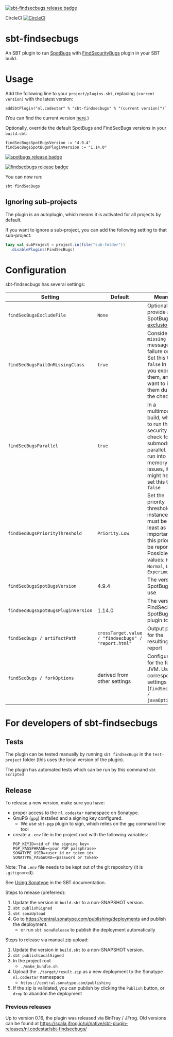 [![sbt-findsecbugs release badge](https://maven-badges.sml.io/sonatype-central/nl.codestar/sbt-findsecbugs_2.12_1.0/badge.svg?subject=Latest%20sbt-findsecbugs)](https://github.com/code-star/sbt-findsecbugs)

CircleCI [![CircleCI](https://circleci.com/gh/code-star/sbt-findsecbugs.png)](https://circleci.com/gh/code-star/sbt-findsecbugs)

# sbt-findsecbugs
An SBT plugin to run [SpotBugs](https://spotbugs.github.io/) with [FindSecurityBugs](https://find-sec-bugs.github.io/) plugin in your SBT build.

# Usage
Add the following line to your `project/plugins.sbt`, replacing `(current version)` with the latest version:

```
addSbtPlugin("nl.codestar" % "sbt-findsecbugs" % "(current version)")`
```

(You can find the current version [here](https://github.com/code-star/sbt-findsecbugs/releases).)

Optionally, override the default SpotBugs and FindSecBugs versions in your `build.sbt`:

```
findSecBugsSpotBugsVersion := "4.9.4"
findSecBugsSpotBugsPluginVersion := "1.14.0"
```

[![spotbugs release badge](https://maven-badges.sml.io/maven-central/com.github.spotbugs/spotbugs/badge.svg?subject=Latest%20spotbugs&color=yellowgreen)](https://maven-badges.sml.io/maven-central/com.github.spotbugs/spotbugs)

[![findsecbugs release badge](https://maven-badges.sml.io/maven-central/com.h3xstream.findsecbugs/findsecbugs-plugin/badge.svg?subject=Latest%20findsecbugs&color=yellowgreen)](https://maven-badges.sml.io/maven-central/com.h3xstream.findsecbugs/findsecbugs-plugin)

You can now run: 
```
sbt findSecBugs
```

## Ignoring sub-projects
The plugin is an autoplugin, which means it is activated for all projects by default.

If you want to ignore a sub-project, you can add the following setting to that sub-project:

```sbt
lazy val subProject = project.in(file("sub-folder"))
  .disablePlugins(FindSecBugs)
```

# Configuration

sbt-findsecbugs has several settings:

| Setting                            | Default                                             | Meaning                                                                                                                                                           |
|------------------------------------|-----------------------------------------------------|-------------------------------------------------------------------------------------------------------------------------------------------------------------------|
| `findSecBugsExcludeFile`           | `None`                                              | Optionally provide a SpotBugs [exclusion file](https://spotbugs.readthedocs.io/en/latest/filter.html)                                                             |
| `findSecBugsFailOnMissingClass`    | `true`                                              | Consider a `missing class` message as failure or not. Set this to `false` in case you expect them, and want to ignore them during the check                       |
| `findSecBugsParallel`              | `true`                                              | In a multimodule build, whether to run the security check for all submodules in parallel. If you run into memory issues, it might help to set this to `false`     |
| `findSecBugsPriorityThreshold`     | `Priority.Low`                                      | Set the priority threshold. Bug instances must be at least as important as this priority to be reported. Possible values: `High`, `Normal`, `Low`, `Experimental` |
| `findSecBugsSpotBugsVersion`       | 4.9.4                                               | The version of SpotBugs to use                                                                                                                                    |  
| `findSecBugsSpotBugsPluginVersion` | 1.14.0                                              | The version of FindSecBugs SpotBugs plugin to use                                                                                                                 |
| `findSecBugs / artifactPath`       | `crossTarget.value / "findsecbugs" / "report.html"` | Output path for the resulting report                                                                                                                              |
| `findSecBugs / forkOptions`        | derived from other settings                         | Configuration for the forked JVM. Uses the corresponding settings (`findSecBugs / javaOptions`)                                                                   |

# For developers of sbt-findsecbugs

## Tests
The plugin can be tested manually by running `sbt findSecBugs` in the `test-project` folder (this uses the local version of the plugin).

The plugin has automated tests which can be run by this command `sbt scripted`

## Release
To release a new version, make sure you have:
* proper access to the `nl.codestar` namespace on Sonatype.
* GnuPG (`gpg`) installed and a signing key configured.
  * We use `sbt-pgp` plugin to sign, which relies on the `gpg` command line tool
* create a `.env` file in the project root with the following variables:
  ```
  PGP_KEYID=<id of the signing key>
  PGP_PASSPHRASE=<your PGP passphrase>
  SONATYPE_USER=<user id or token id>
  SONATYPE_PASSWORD=<password or token>

  ```

Note: The `.env` file needs to be kept out of the git repository (it is `.gitignore`d).

See [Using Sonatype](https://www.scala-sbt.org/1.x/docs/Using-Sonatype.html) in the SBT documentation.

Steps to release (preferred):
1. Update the version in `build.sbt` to a non-SNAPSHOT version.
2. `sbt publishSigned`
3. `sbt sonaUpload`
4. Go to https://central.sonatype.com/publishing/deployments and publish the deployment.
   * or run `sbt sonaRelease` to publish the deployment automatically

Steps to release via manual zip upload:
1. Update the version in `build.sbt` to a non-SNAPSHOT version.
2. `sbt publishLocalSigned`
3. In the project root
   * `./make_bundle.sh`
4. Upload the `./target/result.zip` as a new deployment to the Sonatype `nl.codestar` namespace
   * `https://central.sonatype.com/publishing`
5. If the zip is validated, you can publish by clicking the `Publish` button, or `drop` to abandon the deployment


### Previous releases
Up to version 0.16, the plugin was released via BinTray / JFrog. Old versions can be found at https://scala.jfrog.io/ui/native/sbt-plugin-releases/nl.codestar/sbt-findsecbugs/

